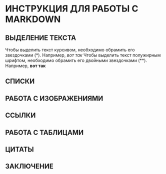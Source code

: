 # ИНСТРУКЦИЯ ДЛЯ РАБОТЫ С MARKDOWN

## ВЫДЕЛЕНИЕ ТЕКСТА

Чтобы выделить текст курсивом, необходимо обрамить его звездочками (*). Например, *вот так*
Чтобы выделить текст полужирным шрифтом, необходимо обрамить его двойными звездочками (**). Например, **вот так**

## СПИСКИ

## РАБОТА С ИЗОБРАЖЕНИЯМИ

## ССЫЛКИ

## РАБОТА С ТАБЛИЦАМИ

## ЦИТАТЫ

## ЗАКЛЮЧЕНИЕ
